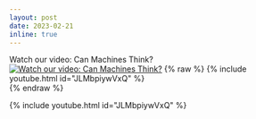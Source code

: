 ```yaml
---
layout: post
date: 2023-02-21 
inline: true
---
```


Watch our video: Can Machines Think?
[![Watch our video: Can Machines Think?](https://img.youtube.com/vi/Dkc-9Kd_WCQ&ab/maxresdefault.jpg)](https://www.youtube.com/watch?v=Dkc-9Kd_WCQ&ab)
{% raw %}
{% include youtube.html id="JLMbpiywVxQ" %}  
{% endraw %}

{% include youtube.html id="JLMbpiywVxQ" %}
